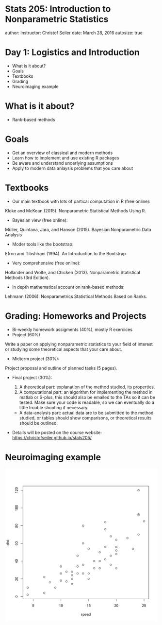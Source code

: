 Stats 205: Introduction to Nonparametric Statistics
========================================================
author: Instructor: Christof Seiler
date: March 28, 2016
autosize: true



Day 1: Logistics and Introduction
========================================================

- What is it about?
- Goals
- Textbooks
- Grading
- Neuroimaging example

What is it about?
========================================================

- Rank-based methods

Goals
========================================================

- Get an overview of classical and modern methods
- Learn how to implement and use existing R packages
- Be aware and understand underlying assumptions
- Apply to modern data anlaysis problems that you care about

Textbooks
========================================================

- Our main textbook with lots of partical computation in R (free online):

Kloke and McKean (2015). Nonparametric Statistical Methods Using R.

- Bayesian view (free online):

Müller, Quintana, Jara, and Hanson (2015). Bayesian Nonparametric Data Analysis

- Moder tools like the bootstrap:

Efron and Tibshirani (1994). An Introduction to the Bootstrap

- Very comprehensive (free online):

Hollander and Wolfe, and Chicken (2013). Nonparametric Statistical Methods (3rd Edition).

- In depth mathematical account on rank-based methods:

Lehmann (2006). Nonparametrics Statistical Methods Based on Ranks.

Grading: Homeworks and Projects
========================================================

- Bi-weekly homework assigments (40%), mostly R exercices
- Project (60%)

Write a paper on applying nonparametric statistics to your field of interest or studying some theoretical aspects that your care about.

- Midterm project (30%): 

Project proposal and outline of planned tasks (5 pages).

- Final project (30%): 

  1. A theoretical part: explanation of the method studied, its properties.
  2. A computational part: an algorithm for implementing the method in matlab or S-plus, this should also be emailed to the TAs so it can be tested. Make sure your code is readable, so we can eventually do a little trouble shooting if necessary.
  * A data-analysis part: actual data are to be submitted to the method studied, or tables should show comparisons, or theoretical results should be outlined.

- Details will be posted on the course website: https://christofseiler.github.io/stats205/

Neuroimaging example
========================================================

<img src="Figs/unnamed-chunk-1-1.png" title="plot of chunk unnamed-chunk-1" alt="plot of chunk unnamed-chunk-1" width="504" />

